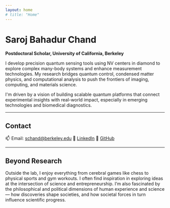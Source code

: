 ```yaml
---
layout: home
# title: "Home"
---
```


# Saroj Bahadur Chand

**Postdoctoral Scholar, University of California, Berkeley**

I develop precision quantum sensing tools using NV centers in diamond to explore complex many-body systems and enhance measurement technologies. My research bridges quantum control, condensed matter physics, and computational analysis to push the frontiers of imaging, computing, and materials science.

I'm driven by a vision of building scalable quantum platforms that connect experimental insights with real-world impact, especially in emerging technologies and biomedical diagnostics.

---

## Contact

📫 Email: schand@berkeley.edu
🔗 [LinkedIn](https://www.linkedin.com/in/sarojc23/)
🐙 [GitHub](https://github.com/sarojc23)

---

## Beyond Research

Outside the lab, I enjoy everything from cerebral games like chess to physical sports and gym workouts. I often find inspiration in exploring ideas at the intersection of science and entrepreneurship. I’m also fascinated by the philosophical and political dimensions of human experience and science — how discoveries shape societies, and how societal forces in turn influence scientific progress.
